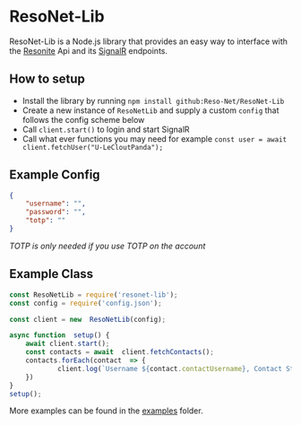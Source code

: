 # ResoNet-Lib
ResoNet-Lib is a Node.js library that provides an easy way to interface with the [Resonite](https://resonite.com) Api and its [SignalR](https://dotnet.microsoft.com/en-us/apps/aspnet/signalr) endpoints.

## How to setup
- Install the library by running ``npm install github:Reso-Net/ResoNet-Lib``
- Create a new instance of ``ResoNetLib`` and supply a custom ``config`` that follows the config scheme below
- Call ``client.start()`` to login and start SignalR
- Call what ever functions you may need for example ``const user = await client.fetchUser("U-LeCloutPanda");``

## Example Config
```json
{
	"username": "",
	"password": "",
	"totp": "" 
}
```
*TOTP  is only needed if you use TOTP on the account*

## Example Class
```js
const ResoNetLib = require('resonet-lib');
const config = require('config.json');

const client = new  ResoNetLib(config);

async function  setup() {
	await client.start();
	const contacts = await  client.fetchContacts();
	contacts.forEach(contact  => {
    		client.log(`Username ${contact.contactUsername}, Contact Status ${contact.contactStatus}, Is Accepted: ${contact.isAccepted}`);
	})
}
setup();
```
More examples can be found in the [examples](https://github.com/LeCloutPanda/ResoNet-Lib/tree/main/examples) folder.
